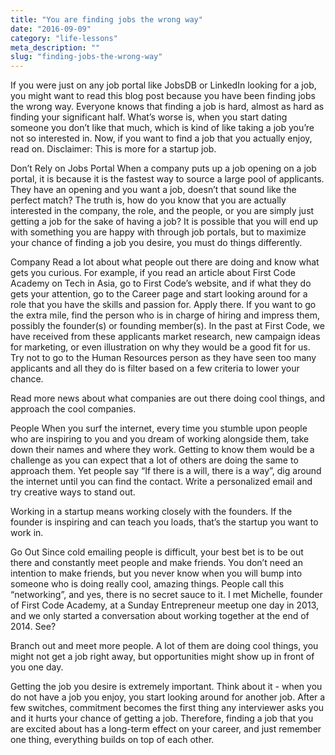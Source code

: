 ```yaml
---
title: "You are finding jobs the wrong way"
date: "2016-09-09"
category: "life-lessons"
meta_description: ""
slug: "finding-jobs-the-wrong-way"
---
```


If you were just on any job portal like JobsDB or LinkedIn looking for a job, you might want to read this blog post because you have been finding jobs the wrong way. Everyone knows that finding a job is hard, almost as hard as finding your significant half. What’s worse is, when you start dating someone you don’t like that much, which is kind of like taking a job you’re not so interested in. Now, if you want to find a job that you actually enjoy, read on. Disclaimer: This is more for a startup job.

Don’t Rely on Jobs Portal
When a company puts up a job opening on a job portal, it is because it is the fastest way to source a large pool of applicants. They have an opening and you want a job, doesn’t that sound like the perfect match? The truth is, how do you know that you are actually interested in the company, the role, and the people, or you are simply just getting a job for the sake of having a job? It is possible that you will end up with something you are happy with through job portals, but to maximize your chance of finding a job you desire, you must do things differently.

Company
Read a lot about what people out there are doing and know what gets you curious. For example, if you read an article about First Code Academy on Tech in Asia, go to First Code’s website, and if what they do gets your attention, go to the Career page and start looking around for a role that you have the skills and passion for. Apply there. If you want to go the extra mile, find the person who is in charge of hiring and impress them, possibly the founder(s) or founding member(s). In the past at First Code, we have received from these applicants market research, new campaign ideas for marketing, or even illustration on why they would be a good fit for us. Try not to go to the Human Resources person as they have seen too many applicants and all they do is filter based on a few criteria to lower your chance.

Read more news about what companies are out there doing cool things, and approach the cool companies.

People
When you surf the internet, every time you stumble upon people who are inspiring to you and you dream of working alongside them, take down their names and where they work. Getting to know them would be a challenge as you can expect that a lot of others are doing the same to approach them. Yet people say “If there is a will, there is a way”, dig around the internet until you can find the contact. Write a personalized email and try creative ways to stand out.

Working in a startup means working closely with the founders. If the founder is inspiring and can teach you loads, that’s the startup you want to work in.

Go Out
Since cold emailing people is difficult, your best bet is to be out there and constantly meet people and make friends. You don’t need an intention to make friends, but you never know when you will bump into someone who is doing really cool, amazing things. People call this “networking”, and yes, there is no secret sauce to it. I met Michelle, founder of First Code Academy, at a Sunday Entrepreneur meetup one day in 2013, and we only started a conversation about working together at the end of 2014. See?

Branch out and meet more people. A lot of them are doing cool things, you might not get a job right away, but opportunities might show up in front of you one day.

Getting the job you desire is extremely important. Think about it - when you do not have a job you enjoy, you start looking around for another job. After a few switches, commitment becomes the first thing any interviewer asks you and it hurts your chance of getting a job. Therefore, finding a job that you are excited about has a long-term effect on your career, and just remember one thing, everything builds on top of each other.